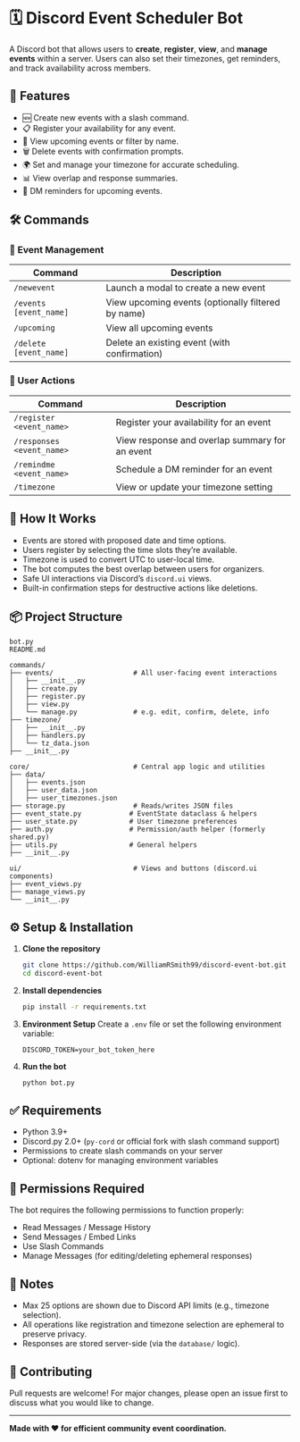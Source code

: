 # 🗓️ Discord Event Scheduler Bot

A Discord bot that allows users to **create**, **register**, **view**, and **manage events** within a server. Users can also set their timezones, get reminders, and track availability across members.

## 🚀 Features

- 🆕 Create new events with a slash command.
- 📋 Register your availability for any event.
- 🔎 View upcoming events or filter by name.
- 🗑️ Delete events with confirmation prompts.
- 🌍 Set and manage your timezone for accurate scheduling.
- 📊 View overlap and response summaries.
- 🔔 DM reminders for upcoming events.

## 🛠️ Commands

### 📆 Event Management

| Command | Description |
|--------|-------------|
| `/newevent` | Launch a modal to create a new event |
| `/events [event_name]` | View upcoming events (optionally filtered by name) |
| `/upcoming` | View all upcoming events |
| `/delete [event_name]` | Delete an existing event (with confirmation) |

### 👤 User Actions

| Command | Description |
|--------|-------------|
| `/register <event_name>` | Register your availability for an event |
| `/responses <event_name>` | View response and overlap summary for an event |
| `/remindme <event_name>` | Schedule a DM reminder for an event |
| `/timezone` | View or update your timezone setting |

## 🧠 How It Works

- Events are stored with proposed date and time options.
- Users register by selecting the time slots they’re available.
- Timezone is used to convert UTC to user-local time.
- The bot computes the best overlap between users for organizers.
- Safe UI interactions via Discord’s `discord.ui` views.
- Built-in confirmation steps for destructive actions like deletions.

## 📦 Project Structure

```
bot.py
README.md

commands/
├── events/                    # All user-facing event interactions
│   ├── __init__.py
│   ├── create.py
│   ├── register.py
│   ├── view.py
│   └── manage.py              # e.g. edit, confirm, delete, info
├── timezone/
│   ├── __init__.py
│   ├── handlers.py
│   └── tz_data.json
├── __init__.py

core/                          # Central app logic and utilities
├── data/
│   ├── events.json
│   ├── user_data.json
│   ├── user_timezones.json
├── storage.py                 # Reads/writes JSON files
├── event_state.py            # EventState dataclass & helpers
├── user_state.py             # User timezone preferences
├── auth.py                   # Permission/auth helper (formerly shared.py)
├── utils.py                  # General helpers
├── __init__.py

ui/                            # Views and buttons (discord.ui components)
├── event_views.py
├── manage_views.py
└── __init__.py
```

## ⚙️ Setup & Installation

1. **Clone the repository**
   ```bash
   git clone https://github.com/WilliamRSmith99/discord-event-bot.git
   cd discord-event-bot
   ```

2. **Install dependencies**
   ```bash
   pip install -r requirements.txt
   ```

3. **Environment Setup**
   Create a `.env` file or set the following environment variable:
   ```
   DISCORD_TOKEN=your_bot_token_here
   ```

4. **Run the bot**
   ```bash
   python bot.py
   ```

## ✅ Requirements

- Python 3.9+
- Discord.py 2.0+ (`py-cord` or official fork with slash command support)
- Permissions to create slash commands on your server
- Optional: dotenv for managing environment variables

## 🔐 Permissions Required

The bot requires the following permissions to function properly:
- Read Messages / Message History
- Send Messages / Embed Links
- Use Slash Commands
- Manage Messages (for editing/deleting ephemeral responses)

## 📎 Notes

- Max 25 options are shown due to Discord API limits (e.g., timezone selection).
- All operations like registration and timezone selection are ephemeral to preserve privacy.
- Responses are stored server-side (via the `database/` logic).

## 🤝 Contributing

Pull requests are welcome! For major changes, please open an issue first to discuss what you would like to change.

---

**Made with ❤️ for efficient community event coordination.**
